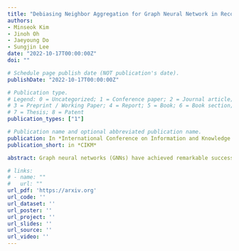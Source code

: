 ```yaml
---
title: "Debiasing Neighbor Aggregation for Graph Neural Network in Recommender Systems (CIKM 2022)"
authors:
- Minseok Kim
- Jinoh Oh
- Jaeyoung Do
- Sungjin Lee
date: "2022-10-17T00:00:00Z"
doi: ""

# Schedule page publish date (NOT publication's date).
publishDate: "2022-10-17T00:00:00Z"

# Publication type.
# Legend: 0 = Uncategorized; 1 = Conference paper; 2 = Journal article;
# 3 = Preprint / Working Paper; 4 = Report; 5 = Book; 6 = Book section;
# 7 = Thesis; 8 = Patent
publication_types: ["1"]

# Publication name and optional abbreviated publication name.
publication: In *International Conference on Information and Knowledge Management*
publication_short: in *CIKM*

abstract: Graph neural networks (GNNs) have achieved remarkable success in recommender systems by representing users and items based on their historical interactions. However, little attention was paid to GNN's vulnerability to exposure bias: users are exposed to a limited number of items so that a system only learns a biased view of user preference to result in suboptimal recommendation quality. Although inverse propensity weighting is known to recognize and alleviate exposure bias, it usually works on the final objective with the model outputs, whereas GNN can also be biased during neighbor aggregation. In this paper, we propose a simple but effective approach, neighbor aggregation via inverse propensity (Navip) for GNNs. Specifically, given a user-item bipartite graph, we first derive propensity score of each user-item interaction in the graph. Then, inverse of the propensity score with Laplacian normalization is applied to debias neighbor aggregation from exposure bias. We validate the effectiveness of our approach through our extensive experiments on two public and Amazon Alexa datasets where the performance enhances up to 14.2.

# links:
# - name: ""
#   url: ""
url_pdf: 'https://arxiv.org'
url_code: ''
url_dataset: ''
url_poster: ''
url_project: ''
url_slides: ''
url_source: ''
url_video: ''
---
```


